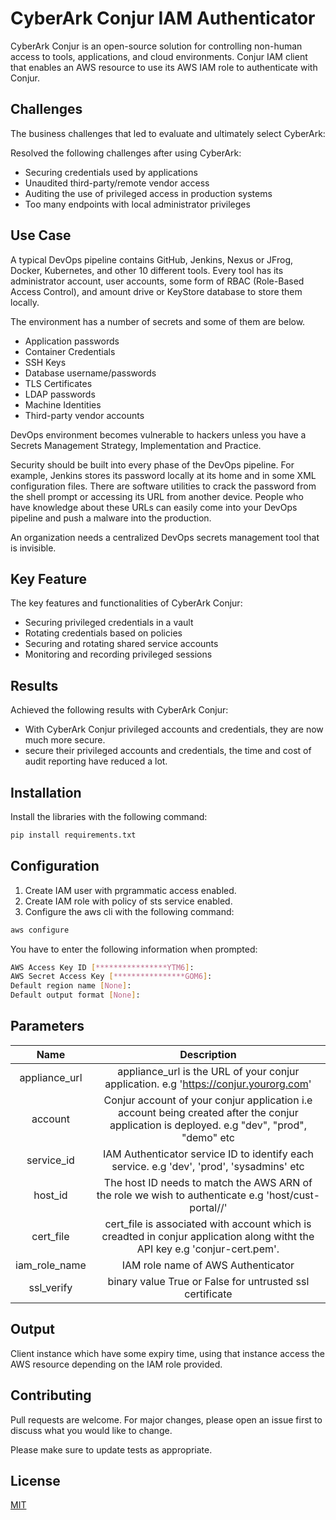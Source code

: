 # CyberArk Conjur IAM Authenticator

CyberArk Conjur is an open-source solution for controlling non-human access to tools, applications, and cloud environments. Conjur IAM client that enables an AWS resource to use its AWS IAM role to authenticate with Conjur.

## Challenges

The business challenges that led to evaluate and ultimately select CyberArk:

Resolved the following challenges after using CyberArk:

* Securing credentials used by applications
* Unaudited third-party/remote vendor access
* Auditing the use of privileged access in production systems
* Too many endpoints with local administrator privileges 


## Use Case

A typical DevOps pipeline contains GitHub, Jenkins, Nexus or JFrog, Docker, Kubernetes, and other 10 different tools. Every tool has its administrator account, user accounts, some form of RBAC (Role-Based Access Control), and amount drive or KeyStore database to store them locally.

The environment has a number of secrets and some of them are below.
* Application passwords
* Container Credentials
* SSH Keys
* Database username/passwords
* TLS Certificates
* LDAP passwords
* Machine Identities
* Third-party vendor accounts

DevOps environment becomes vulnerable to hackers unless you have a Secrets Management Strategy, Implementation and Practice.

Security should be built into every phase of the DevOps pipeline.
For example, Jenkins stores its password locally at its home and in some XML configuration files. There are software utilities to crack the password from the shell prompt or accessing its URL from another device. People who have knowledge about these URLs can easily come into your DevOps pipeline and push a malware into the production.

An organization needs a centralized DevOps secrets management tool that is invisible.

## Key Feature
The key features and functionalities of CyberArk Conjur:

* Securing privileged credentials in a vault
* Rotating credentials based on policies
* Securing and rotating shared service accounts
* Monitoring and recording privileged sessions


## Results

Achieved the following results with CyberArk Conjur:

* With CyberArk Conjur privileged accounts and credentials, they are now much more secure.
* secure their privileged accounts and credentials, the time and cost of audit reporting have reduced a lot.


## Installation

Install the libraries with the following command:

```bash
pip install requirements.txt
```

## Configuration
1. Create IAM user with prgrammatic access enabled.
2. Create IAM role with policy of sts service enabled.
3. Configure the aws cli with the following command:

```bash
aws configure
```

You have to enter the following information when prompted:
```bash
AWS Access Key ID [****************YTM6]:
AWS Secret Access Key [****************GOM6]:
Default region name [None]:
Default output format [None]:
```
## Parameters

| Name            | Description  |
| :-------------: | :-------------: |
| appliance_url   | appliance_url is the URL of your conjur application. e.g 'https://conjur.yourorg.com'|
| account         | Conjur account of your conjur application i.e  account being created after the conjur application is deployed. e.g "dev", "prod", "demo" etc| 
| service_id      | IAM Authenticator service ID to identify each service. e.g 'dev', 'prod', 'sysadmins' etc |
| host_id         | The host ID needs to match the AWS ARN of the role we wish to authenticate e.g 'host/cust-portal/<aws-account-id>/<iam-role-name>'|
| cert_file       | cert_file is associated with account which is creadted in conjur application along witht the API key e.g 'conjur-cert.pem'. |
| iam_role_name   | IAM role name of AWS Authenticator |
| ssl_verify      | binary value True or False for untrusted ssl certificate |

## Output
Client instance which have some expiry time, using that instance access the AWS resource depending on the IAM role provided.

## Contributing
Pull requests are welcome. For major changes, please open an issue first to discuss what you would like to change.

Please make sure to update tests as appropriate.

## License
[MIT](https://choosealicense.com/licenses/mit/)
